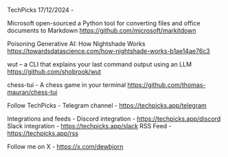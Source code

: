 TechPicks 17/12/2024 -

Microsoft open-sourced a Python tool for converting files and office documents to Markdown
https://github.com/microsoft/markitdown

Poisoning Generative AI: How Nightshade Works
https://towardsdatascience.com/how-nightshade-works-b1ae14ae76c3

wut – a CLI that explains your last command output using an LLM
https://github.com/shobrook/wut

chess-tui - A chess game in your terminal
https://github.com/thomas-mauran/chess-tui

Follow TechPicks -
Telegram channel - https://techpicks.app/telegram

Integrations and feeds -
Discord integration - https://techpicks.app/discord
Slack integration - https://techpicks.app/slack
RSS Feed - https://techpicks.app/rss

Follow me on X - https://x.com/dewbjorn